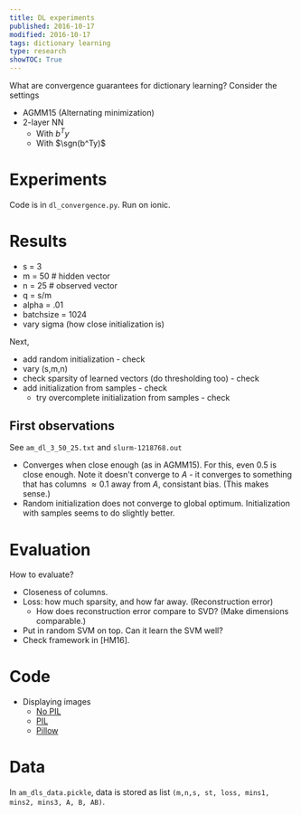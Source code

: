 ```yaml
---
title: DL experiments
published: 2016-10-17
modified: 2016-10-17
tags: dictionary learning
type: research
showTOC: True
---
```


What are convergence guarantees for dictionary learning? Consider the settings

* AGMM15 (Alternating minimization)
* 2-layer NN
	* With $b^Ty$
	* With $\sgn(b^Ty)$

<!--
Sanjeev told me you did some experiments, so I wanted to check with you.

Experimentally, does dictionary learning converge to the right dictionary under random initialization? What if we randomly initialize with samples drawn from $x=Ah$? What about for the neural net (backprop) model you showed me last time - does random initialization (with samples) converge to the dictionary? If you have code for experiments, please send it to me.

I've done a lot of the calculations for neural nets learning dictionaries, and am getting stuck on the following: it appears that the gradient of the entire matrix is correlated with the right direction, but individual rows may not be (so a row may get far away until it no longer decodes correctly). Did you encounter something like this? If you have the bandwidth I'd be interested in working with you on this.

-->

# Experiments

Code is in `dl_convergence.py`. Run on ionic.

# Results

<!--1218589: -->

* s = 3
* m = 50 # hidden vector
* n = 25 # observed vector
* q = s/m
* alpha = .01
* batchsize = 1024
* vary sigma (how close initialization is)
<!-- * Approximate convergence for sigma = .05, .1; not 0.5-->

Next,

* add random initialization - check
* vary (s,m,n)
* check sparsity of learned vectors (do thresholding too) - check
* add initialization from samples - check
	* try overcomplete initialization from samples - check

## First observations

See `am_dl_3_50_25.txt` and `slurm-1218768.out`

* Converges when close enough (as in AGMM15). For this, even 0.5 is close enough. Note it doesn't converge to $A$ - it converges to something that has columns $\approx 0.1$ away from $A$, consistant bias. (This makes sense.)
* Random initialization does not converge to global optimum. Initialization with samples seems to do slightly better.

# Evaluation

How to evaluate?

* Closeness of columns.
* Loss: how much sparsity, and how far away. (Reconstruction error)
    * How does reconstruction error compare to SVD? (Make dimensions comparable.)
* Put in random SVM on top. Can it learn the SVM well?
* Check framework in [HM16].

# Code

* Displaying images
	* [No PIL](http://stackoverflow.com/questions/902761/saving-a-numpy-array-as-an-image)
	* [PIL](http://stackoverflow.com/questions/2659312/how-do-i-convert-a-numpy-array-to-and-display-an-image)
	* [Pillow](https://pillow.readthedocs.io/en/3.4.x/reference/index.html)

# Data

In `am_dls_data.pickle`, data is stored as list `(m,n,s, st, loss, mins1, mins2, mins3, A, B, AB)`.
